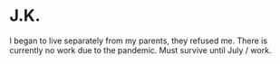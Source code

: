 # J.K.
I began to live separately from my parents, they refused me.  There is currently no work due to the pandemic.  Must survive until July / work.

